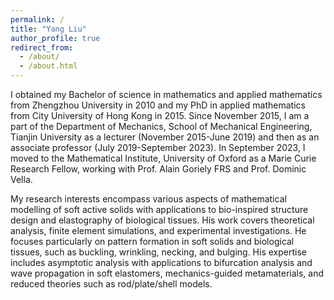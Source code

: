 ```yaml
---
permalink: /
title: "Yang Liu"
author_profile: true
redirect_from: 
  - /about/
  - /about.html
---
```


I obtained my Bachelor of science in mathematics and applied mathematics from Zhengzhou University in 2010 and my PhD in applied mathematics from City University of Hong Kong in 2015. Since November 2015, I am a part of the Department of Mechanics, School of Mechanical Engineering, Tianjin University as a lecturer (November 2015-June 2019) and then as an associate professor (July 2019-September 2023). In September 2023, I moved to the Mathematical Institute, University of Oxford as a Marie Curie Research Fellow, working with Prof. Alain Goriely FRS and Prof. Dominic Vella. 

My research interests encompass various aspects of mathematical modelling of soft active solids with applications to bio-inspired structure design and elastography of biological tissues. His work covers theoretical analysis, finite element simulations, and experimental investigations. He focuses particularly on pattern formation in soft solids and biological tissues, such as buckling, wrinkling, necking, and bulging. His expertise includes asymptotic analysis with applications to bifurcation analysis and wave propagation in soft elastomers, mechanics-guided metamaterials, and reduced theories such as rod/plate/shell models. 
